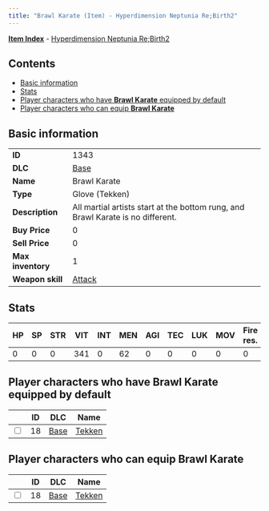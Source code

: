 ```yaml
---
title: "Brawl Karate (Item) - Hyperdimension Neptunia Re;Birth2"
---
```


[**Item Index**](/neptunia/rb2/item/index.html) - [Hyperdimension Neptunia Re;Birth2](/neptunia/rb2)

## Contents

- [Basic information](#basic-information)
- [Stats](#stats)
- [Player characters who have **Brawl Karate** equipped by default](#player-characters-who-have-brawl-karate-equipped-by-default)
- [Player characters who can equip **Brawl Karate**](#player-characters-who-can-equip-brawl-karate)

## Basic information

|   |   |
| -- | -- |
| **ID** | 1343 |
| **DLC** | [Base](/neptunia/rb2/dlc/0-base.html) |
| **Name** | Brawl Karate |
| **Type** | Glove (Tekken) |
| **Description** | All martial artists start at the bottom rung, and Brawl Karate is no different. |
| **Buy Price** | 0 |
| **Sell Price** | 0 |
| **Max inventory** | 1 |
| **Weapon skill** | [Attack](/neptunia/rb2/skill/0-2301-attack.html) |

## Stats

| HP | SP | STR | VIT | INT | MEN | AGI | TEC | LUK | MOV | Fire res. | Ice res. | Wind res. | Lightning res. |
| -- | -- | --- | --- | --- | --- | --- | --- | --- | --- | --------- | -------- | --------- | -------------- |
| 0 | 0 | 0 | 341 | 0 | 62 | 0 | 0 | 0 | 0 | 0 | 0 | 0 | 0 |

## Player characters who have **Brawl Karate** equipped by default

|    | ID | DLC | Name |
| -- | -- | --- | ---- |
| <input type="checkbox" id="rb2-player-0-18" class="trackbox" /> | 18 | [Base](/neptunia/rb2/dlc/0-base.html) | [Tekken](/neptunia/rb2/player/0-18-tekken.html) |

## Player characters who can equip **Brawl Karate**

|    | ID | DLC | Name |
| -- | -- | --- | ---- |
| <input type="checkbox" id="rb2-player-0-18" class="trackbox" /> | 18 | [Base](/neptunia/rb2/dlc/0-base.html) | [Tekken](/neptunia/rb2/player/0-18-tekken.html) |